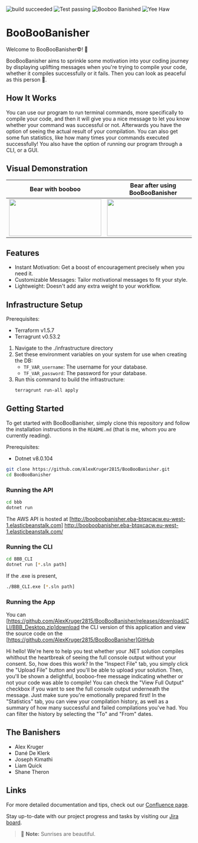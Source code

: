 ![build succeeded](https://img.shields.io/badge/build-succeeded-brightgreen.svg)
![Test passing](https://img.shields.io/badge/Tests-passing-brightgreen.svg)
![Booboo Banished](https://img.shields.io/badge/Booboo%3F-Banished-brightgreen)
![Yee Haw](https://img.shields.io/badge/Yee-Haw-brightgreen)

# BooBooBanisher

Welcome to BooBooBanisher&copy;! 🎉

BooBooBanisher aims to sprinkle some motivation into your coding journey by displaying uplifting messages when you're trying to compile your code, whether it compiles successfully or it fails. Then you can look as peaceful as this person 🧘.

## How It Works

You can use our program to run terminal commands, more specifically to compile your code, and then it will give you a nice message to let you know whether your command was successful or not. Afterwards you have the option of seeing the actual result of your compilation. You can also get some fun statistics, like how many times your commands executed successfully! You also have the option of running our program through a CLI, or a GUI.

## Visual Demonstration

| Bear with booboo  | Bear after using BooBooBanisher |
| ------------- | ------------- |
| <img width="250" height="100" src="https://encrypted-tbn0.gstatic.com/images?q=tbn:ANd9GcQJhWpF_xYQtaT3j-FoNRczguvMv7AMAL8rEMoo6khruw&s">  | <img width="250" height="100" src="https://akm-img-a-in.tosshub.com/indiatoday/images/story/202002/teddy-1444642_960_720_0.jpeg?size=690:388">  |


## Features

- Instant Motivation: Get a boost of encouragement precisely when you need it.
- Customizable Messages: Tailor motivational messages to fit your style.
- Lightweight: Doesn't add any extra weight to your workflow.

## Infrastructure Setup
Prerequisites:
* Terraform v1.5.7
* Terragrunt v0.53.2
1. Navigate to the ./infrastructure directory
2. Set these environment variables on your system for use when creating the DB:
    * `TF_VAR_username`: The username for your database.
    * `TF_VAR_password`: The password for your database.
4. Run this command to build the infrastructure:
   ``` sh
   terragrunt run-all apply
   ```

## Getting Started

To get started with BooBooBanisher, simply clone this repository and follow the installation instructions in the `README.md` (that is me, whom you are currently reading).

Prerequisites:
* Dotnet v8.0.104

```bash
git clone https://github.com/AlexKruger2815/BooBooBanisher.git
cd BooBooBanisher
```

### Running the API
```bash
cd bbb
dotnet run
```
The AWS API is hosted at [http://booboobanisher.eba-btqxcacw.eu-west-1.elasticbeanstalk.com] http://booboobanisher.eba-btqxcacw.eu-west-1.elasticbeanstalk.com/

### Running the CLI
```bash
cd BBB_CLI
dotnet run [*.sln path]
```
If the .exe is present, 
```bash
./BBB_CLI.exe [*.sln path]
```

### Running the App

You can [https://github.com/AlexKruger2815/BooBooBanisher/releases/download/CLI/BBB_Desktop.zip]download the CLI version of this application and view the source code on the 
[https://github.com/AlexKruger2815/BooBooBanisher]GitHub

Hi hello! We're here to help you test whether your .NET solution compiles whithout
the heartbreak of seeing the full console output without your consent.
So, how does this work? In the "Inspect File" tab, you simply click the "Upload File"
button and you'll be able to upload your solution. Then, you'll be shown a delightful, 
booboo-free message indicating whether or not your code was able to compile! You can 
check the "View Full Output" checkbox if you want to see the full console output 
underneath the message. Just make sure you're emotionally prepared first!
In the "Statistics" tab, you can view your compilation history, as well as a summary
of how many successful and failed compilations you've had. You can filter the history 
by selecting the "To" and "From" dates.


## The Banishers
- Alex Kruger
- Dané De Klerk
- Joseph Kimathi
- Liam Quick
- Shane Theron

## Links
For more detailed documentation and tips, check out our [Confluence page](https://bbd-dane.atlassian.net/jira/software/projects/CLUB/boards/5/backlog).

Stay up-to-date with our project progress and tasks by visiting our [Jira board](https://bbd-dane.atlassian.net/jira/software/projects/CLUB/boards/5).

> :memo: **Note:** Sunrises are beautiful.
